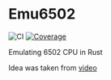 # Emu6502

![CI](https://github.com/offluck/emu6502/actions/workflows/ci.yaml/badge.svg)
[![Coverage](https://codecov.io/gh/offluck/emu6502/badge.svg)](https://app.codecov.io/gh/offluck/emu6502)

Emulating 6502 CPU in Rust

Idea was taken from [video](https://youtu.be/qJgsuQoy9bc)
